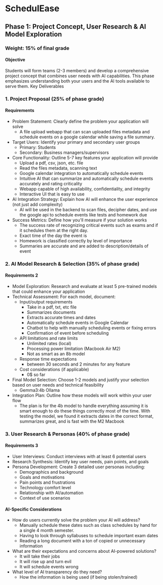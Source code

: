 # SchedulEase

## Phase 1: Project Concept, User Research & AI Model Exploration

### Weight: 15% of final grade

#### Objective

Students will form teams (2-3 members) and develop a comprehensive project concept that
combines user needs with AI capabilities. This phase emphasizes understanding both your users
and the AI tools available to serve them.
Key Deliverables

### 1. Project Proposal (25% of phase grade)

#### Requirements

- Problem Statement: Clearly define the problem your application will solve
  - A file upload webapp that can scan uploaded files metadata and schedule events on a google calendar while saving a file summary.
- Target Users: Identify your primary and secondary user groups
  - Primary: Students
  - Secondary: Business managers/supervisors
- Core Functionality: Outline 5-7 key features your application will provide
  - Upload a pdf, csv, json, etc. file
  - Read the files metadata, scanning text
  - Google calendar integration to automatically schedule events
  - Intuitive AI that can summarize and automatically schedule events accurately and rating criticality
  - Webapp capable of high availability, confidentiality, and integrity
  - Interactive UI that is easy to use
- AI Integration Strategy: Explain how AI will enhance the user experience (not just add complexity)
  - AI will be used in the backend to scan files, decipher dates, and use the google api to schedule events like tests and homework due
- Success Metrics: Define how you'll measure if your solution works
  - The success rate of recognizing critical events such as exams and if it schedules them at the right day.
  - Exact time of the day the event is
  - Homework is classified correctly by level of importance
  - Summaries are accurate and are added to description/details of event

### 2. AI Model Research & Selection (35% of phase grade)

#### Requirements 2

- Model Exploration: Research and evaluate at least 5 pre-trained models that could
enhance your application
- Technical Assessment: For each model, document:
  - Input/output requirements
    - Take in a pdf, txt, etc file
    - Summarizes documents
    - Extracts accurate times and dates
    - Automatically schedule events in Google Calendar
    - Chatbot to help with manually scheduling events or fixing errors
    - Confirmation of event before scheduling
  - API limitations and rate limits
    - Unlimited rates (local)
    - Processing power limitation (Macbook Air M2)
    - Not as smart as an 8b model
  - Response time expectations
    - between 30 seconds and 2 minutes for any feature
  - Cost considerations (if applicable)
    - 0$ so far
- Final Model Selection: Choose 1-2 models and justify your selection based on user needs and technical feasibility
  - Gemma3:4b Ollama
- Integration Plan: Outline how these models will work within your user flow
  - The plan is for the 4b model to handle everything assuming it is smart enough to do these things correctly most of the time. With testing the model, we found it extracts dates in the correct format, summarizes great, and is fast with the M2 Macbook

### 3. User Research & Personas (40% of phase grade)

#### Requirements 3

- User Interviews: Conduct interviews with at least 6 potential users
- Research Synthesis: Identify key user needs, pain points, and goals
- Persona Development: Create 3 detailed user personas including:
  - Demographics and background
  - Goals and motivations
  - Pain points and frustrations
  - Technology comfort level
  - Relationship with AI/automation
  - Context of use scenarios

#### AI-Specific Considerations

- How do users currently solve the problem your AI will address?
  - Manually schedule these dates such as class schedules by hand for a single 4 month semester.
  - Having to look through syllabuses to schedule important exam dates
  - Reading a long document with a ton of copied or unnecessary information
- What are their expectations and concerns about AI-powered solutions?
  - It will take their jobs
  - It will rise up and turn evil
  - It will schedule events wrong
- What level of AI transparency do they need?
  - How the information is being used (if being stolen/trained)
